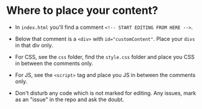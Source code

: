 # Where to place your content?

- In `index.html` you'll find a comment `<!-- START EDITING FROM HERE -->`.

- Below that comment is a `<div>` with `id="customContent"`. Place your `divs`  in that div only.

- For CSS, see the `css` folder, find the `style.css` folder and place you CSS in between the comments only.

- For JS, see the `<script>` tag and place you JS in between the comments only.

- Don't disturb any code which is not marked for editing. Any issues, mark as an "issue" in the repo and ask the doubt.